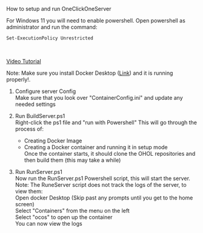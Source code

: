 How to setup and run OneClickOneServer<br>

For Windows 11 you will need to enable powershell. Open powershell as administrator and run the command: 
```console
Set-ExecutionPolicy Unrestricted
```
<br>

[Video Tutorial](https://youtu.be/Ovkx85V-3-M)

Note: Make sure you install Docker Desktop ([Link](https://www.docker.com/products/docker-desktop/)) and it is running properly!.<br>

1. Configure server Config<br>
    Make sure that you look over "ContainerConfig.ini" and update any needed settings<br>

2. Run BuildServer.ps1<br>
    Right-click the ps1 file and "run with Powershell" This will go through the process of:<br>
    - Creating Docker Image<br>
    - Creating a Docker container and running it in setup mode<br>
    Once the container starts, it should clone the OHOL repositories and then build them (this may take a while)<br>

3. Run RunServer.ps1<br>
    Now run the RunServer.ps1 Powershell script,  this will start the server.<br>
    Note: The RuneServer script does not track the logs of the server, to view them:<br>
        Open docker Desktop (Skip past any prompts until you get to the home screen)<br>
        Select "Containers" from the menu on the left<br>
        Select "ocos" to open up the container<br>
        You can now view the logs<br>

    
